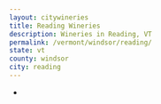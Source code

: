 ```yaml
---
layout: citywineries
title: Reading Wineries
description: Wineries in Reading, VT
permalink: /vermont/windsor/reading/
state: vt
county: windsor
city: reading
---
```

-
